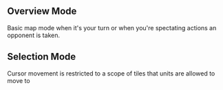 ## Overview Mode

Basic map mode when it's your turn or when you're spectating actions an opponent is taken.

## Selection Mode

Cursor movement is restricted to a scope of tiles that units are allowed to move to